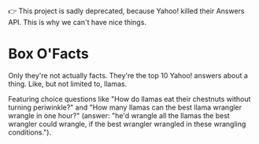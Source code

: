 👉 This project is sadly deprecated, because Yahoo! killed their Answers API. This is why we can't have nice things.

Box O'Facts
======

Only they're not actually facts. They're the top 10 Yahoo! answers about a thing. Like, but not limited to, llamas.

Featuring choice questions like "How do llamas eat their chestnuts without turning periwinkle?" and "How many llamas can the best llama wrangler wrangle in one hour?" (answer: "he'd wrangle all the llamas the best wrangler could wrangle, if the best wrangler wrangled in these wrangling conditions."). 



